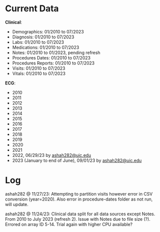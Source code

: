 # Current Data

__Clinical__:

- Demographics: 01/2010 to 07/2023
- Diagnosis: 01/2010 to 07/2023
- Labs: 01/2010 to 07/2023
- Medications: 01/2010 to 07/2023
- Notes: 01/2010 to 01/2023, pending refresh
- Procedures Dates: 01/2010 to 07/2023
- Procedures Reports: 01/2010 to 07/2023
- Visits: 01/2010 to 07/2023
- Vitals: 01/2010 to 07/2023

__ECG__:

- 2010
- 2011
- 2012
- 2013
- 2014
- 2015
- 2016
- 2017
- 2018
- 2019
- 2020
- 2021
- 2022, 06/29/23 by ashah282@uic.edu
- 2023 (January to end of June), 09/01/23 by ashah282@uic.edu

# Log

ashah282 @ 11/27/23: Attempting to partition visits however error in CSV conversion (year=2020). Also error in procedure-dates folder as not run, will update.

ashah282 @ 11/24/23: Clinical data split for all data sources except Notes. From 2010 to July 2023 (refresh 2). Issue with Notes due to file size (?). Errored on array ID 5-14. Trial again with higher CPU available? 

